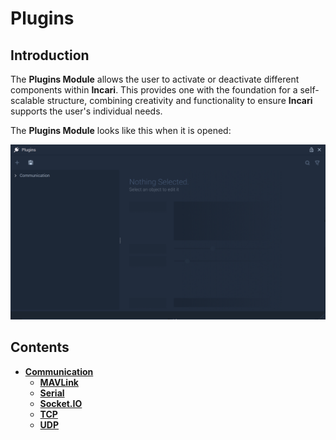 # Plugins

## Introduction

The **Plugins Module** allows the user to activate or deactivate different components within **Incari**. This provides one with the foundation for a self-scalable structure, combining creativity and functionality to ensure **Incari** supports the user's individual needs. 

The **Plugins Module** looks like this when it is opened: 

![](../../.gitbook/assets/pluginsstart.png)

## Contents

* [**Communication**](communication/README.md)
  * [**MAVLink**](communication/mavlinkmanager.md)
  * [**Serial**](communication/serialmanager.md)
  * [**Socket.IO**](communication/socketiomanager.md)
  * [**TCP**](communication/tcpconnectionsmanager.md)
  * [**UDP**](communication/udpconnectionsmanager.md)

